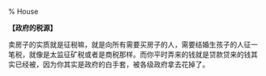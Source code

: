 % House

__【政府的税源】__

卖房子的实质就是征税嘛，就是向所有需要买房子的人，需要结婚生孩子的人征一笔税，就像是太监征矿税或者是商税那样。而你平时弄来的钱就是贷款贷来的钱其实已经被，因为你其实是政府的白手套，被各级政府拿去花掉了。
